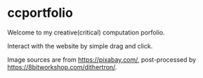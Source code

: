 # ccportfolio

Welcome to my creative(critical) computation porfolio.

Interact with the website by simple drag and click.

Image sources are from https://pixabay.com/, post-processed by https://8bitworkshop.com/dithertron/.
